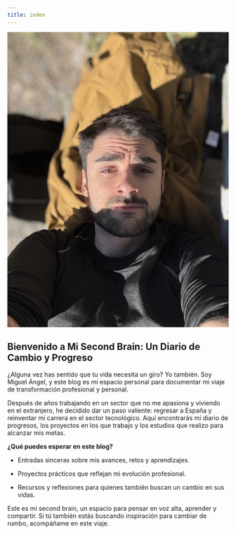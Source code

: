 ```yaml
---
title: index
---
```


![Mi foto](/images/prueba1.jpeg)

## Bienvenido a Mi Second Brain: Un Diario de Cambio y Progreso

¿Alguna vez has sentido que tu vida necesita un giro? Yo también. Soy Miguel Ángel, y este blog es mi espacio personal para documentar mi viaje de transformación profesional y personal.

Después de años trabajando en un sector que no me apasiona y viviendo en el extranjero, he decidido dar un paso valiente: regresar a España y reinventar mi carrera en el sector tecnológico. Aquí encontrarás mi diario de progresos, los proyectos en los que trabajo y los estudios que realizo para alcanzar mis metas.

**¿Qué puedes esperar en este blog?**

- Entradas sinceras sobre mis avances, retos y aprendizajes.
    
- Proyectos prácticos que reflejan mi evolución profesional.
    
- Recursos y reflexiones para quienes también buscan un cambio en sus vidas.
    

Este es mi second brain, un espacio para pensar en voz alta, aprender y compartir. Si tú también estás buscando inspiración para cambiar de rumbo, acompáñame en este viaje.